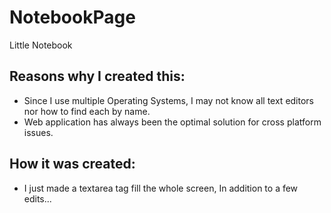 # NotebookPage
Little Notebook

## Reasons why I created this:
- Since I use multiple Operating Systems, I may not know all text editors nor how to find each by name. 
- Web application has always been the optimal solution for cross platform issues.

## How it was created:
- I just made a textarea tag fill the whole screen, In addition to a few edits... 
